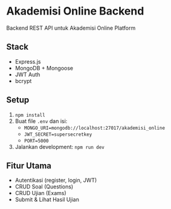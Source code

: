 # Akademisi Online Backend

Backend REST API untuk Akademisi Online Platform

## Stack
- Express.js
- MongoDB + Mongoose
- JWT Auth
- bcrypt

## Setup
1. `npm install`
2. Buat file `.env` dan isi:
   - `MONGO_URI=mongodb://localhost:27017/akademisi_online`
   - `JWT_SECRET=supersecretkey`
   - `PORT=5000`
3. Jalankan development: `npm run dev`

## Fitur Utama
- Autentikasi (register, login, JWT)
- CRUD Soal (Questions)
- CRUD Ujian (Exams)
- Submit & Lihat Hasil Ujian 